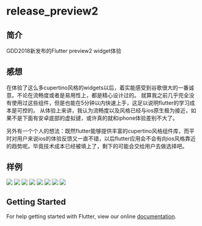 # release_preview2
## 简介
GDD2018新发布的Flutter preview2 widget体验
## 感想
在体验了这么多cupertino风格的widgets以后，着实能感受到谷歌很大的一番诚意。不论在流畅度或者是易用性上，都是精心设计过的。
就算我之前几乎完全没有使用过这些组件，但是也能在5分钟以内快速上手，这足以说明flutter的学习成本是可控的。
从体验上来讲，我认为流畅度以及风格已经与ios原生极为接近，如果不是下面有安卓底部的虚拟键，或许真的就和iphone体验差别不大了。

另外有一个个人的想法：既然flutter能够提供丰富的cupertino风格组件库，而平时对用户来说ios的体验反馈又一直不错，以后flutter应用会不会有向ios风格靠近的趋势呢。毕竟技术成本已经被填上了，剩下的可能会交给用户去做选择吧。
## 样例
![](https://user-gold-cdn.xitu.io/2018/9/21/165f7d7c790e6911?w=362&h=640&f=gif&s=172340)
![](https://user-gold-cdn.xitu.io/2018/9/21/165f7d7f34ad95ce?w=362&h=640&f=gif&s=82794)
![](https://user-gold-cdn.xitu.io/2018/9/21/165f7d817621c969?w=362&h=640&f=gif&s=115222)
![](https://user-gold-cdn.xitu.io/2018/9/21/165f7d82c7a6c8e1?w=360&h=643&f=png&s=12551)
![](https://user-gold-cdn.xitu.io/2018/9/21/165fab436c967dc5?w=362&h=640&f=gif&s=243539)
![](https://user-gold-cdn.xitu.io/2018/9/21/165fab44f4e99390?w=362&h=640&f=gif&s=320930)
![](https://user-gold-cdn.xitu.io/2018/9/21/165fab46cca581a7?w=362&h=640&f=gif&s=232271)
![](https://user-gold-cdn.xitu.io/2018/9/21/165fab48becac4ad?w=362&h=640&f=gif&s=328637)
## Getting Started

For help getting started with Flutter, view our online
[documentation](https://flutter.io/).
